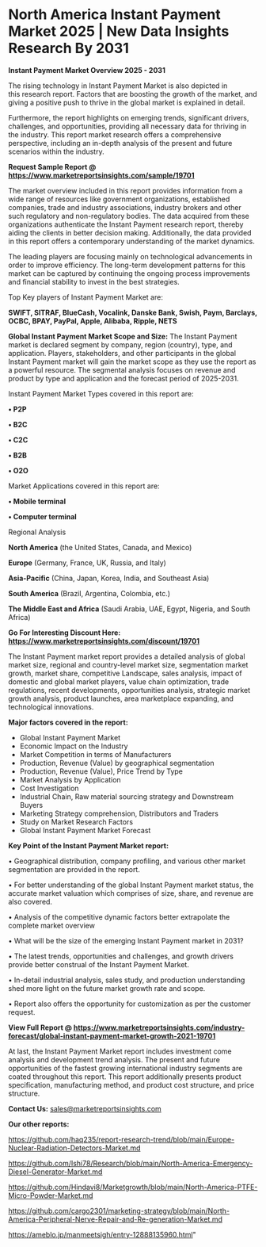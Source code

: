 # North America Instant Payment Market 2025 | New Data Insights Research By 2031

<Strong> Instant Payment Market Overview 2025 - 2031</strong>

The rising technology in Instant Payment Market is also depicted in this research report. Factors that are boosting the growth of the market, and giving a positive push to thrive in the global market is explained in detail.

Furthermore, the report highlights on emerging trends, significant drivers, challenges, and opportunities, providing all necessary data for thriving in the industry. This report market research offers a comprehensive perspective, including an in-depth analysis of the present and future scenarios within the industry.

<strong>Request Sample Report @ <a href=https://www.marketreportsinsights.com/sample/19701>https://www.marketreportsinsights.com/sample/19701</a></strong>

The market overview included in this report provides information from a wide range of resources like government organizations, established companies, trade and industry associations, industry brokers and other such regulatory and non-regulatory bodies. The data acquired from these organizations authenticate the Instant Payment research report, thereby aiding the clients in better decision making. Additionally, the data provided in this report offers a contemporary understanding of the market dynamics.

The leading players are focusing mainly on technological advancements in order to improve efficiency. The long-term development patterns for this market can be captured by continuing the ongoing process improvements and financial stability to invest in the best strategies.

Top Key players of Instant Payment Market are:

<strong>SWIFT, SITRAF, BlueCash, Vocalink, Danske Bank, Swish, Paym, Barclays, OCBC, BPAY, PayPal, Apple, Alibaba, Ripple, NETS</strong>

<strong><b>Global Instant Payment Market Scope and Size:</b></strong>
The Instant Payment market is declared segment by company, region (country), type, and application. Players, stakeholders, and other participants in the global Instant Payment market will gain the market scope as they use the report as a powerful resource. The segmental analysis focuses on revenue and product by type and application and the forecast period of 2025-2031.

Instant Payment Market Types covered in this report are:

<strong>• P2P

• B2C

• C2C

• B2B

• O2O</strong>

Market Applications covered in this report are:

<strong>• Mobile terminal

• Computer terminal</strong> 

Regional Analysis

<strong>North America</strong> (the United States, Canada, and Mexico)

<strong>Europe</strong> (Germany, France, UK, Russia, and Italy)

<strong>Asia-Pacific</strong> (China, Japan, Korea, India, and Southeast Asia)

<strong>South America</strong> (Brazil, Argentina, Colombia, etc.)

<strong>The Middle East and Africa</strong> (Saudi Arabia, UAE, Egypt, Nigeria, and South Africa)

<strong>Go For Interesting Discount Here: <a href=https://www.marketreportsinsights.com/discount/19701>https://www.marketreportsinsights.com/discount/19701</a></strong>

The Instant Payment market report provides a detailed analysis of global market size, regional and country-level market size, segmentation market growth, market share, competitive Landscape, sales analysis, impact of domestic and global market players, value chain optimization, trade regulations, recent developments, opportunities analysis, strategic market growth analysis, product launches, area marketplace expanding, and technological innovations.

<strong><b>Major factors covered in the report:</b></strong>
<ul>
  <li>Global Instant Payment Market </li>
  <li>Economic Impact on the Industry</li>
  <li>Market Competition in terms of Manufacturers</li>
  <li>Production, Revenue (Value) by geographical segmentation</li>
  <li>Production, Revenue (Value), Price Trend by Type</li>
  <li>Market Analysis by Application</li>
  <li>Cost Investigation</li>
  <li>Industrial Chain, Raw material sourcing strategy and Downstream Buyers</li>
  <li>Marketing Strategy comprehension, Distributors and Traders</li>
  <li>Study on Market Research Factors</li>
  <li>Global Instant Payment Market Forecast</li>
</ul>

<strong><b>Key Point of the Instant Payment Market report:</b></strong>

• Geographical distribution, company profiling, and various other market segmentation are provided in the report.

• For better understanding of the global Instant Payment market status, the accurate market valuation which comprises of size, share, and revenue are also covered.

• Analysis of the competitive dynamic factors better extrapolate the complete market overview

• What will be the size of the emerging Instant Payment market in 2031?

• The latest trends, opportunities and challenges, and growth drivers provide better construal of the Instant Payment Market.

• In-detail industrial analysis, sales study, and production understanding shed more light on the future market growth rate and scope.

• Report also offers the opportunity for customization as per the customer request.

<strong><b>View Full Report @ <a href=https://www.marketreportsinsights.com/industry-forecast/global-instant-payment-market-growth-2021-19701>https://www.marketreportsinsights.com/industry-forecast/global-instant-payment-market-growth-2021-19701</a></b></strong>


At last, the Instant Payment Market report includes investment come analysis and development trend analysis. The present and future opportunities of the fastest growing international industry segments are coated throughout this report. This report additionally presents product specification, manufacturing method, and product cost structure, and price structure.

<strong>Contact Us:</strong>
sales@marketreportsinsights.com

<strong>Our other reports:</strong>

<a href=https://github.com/haq235/report-research-trend/blob/main/Europe-Nuclear-Radiation-Detectors-Market.md>https://github.com/haq235/report-research-trend/blob/main/Europe-Nuclear-Radiation-Detectors-Market.md</a>

<a href=https://github.com/Ishi78/Research/blob/main/North-America-Emergency-Diesel-Generator-Market.md>https://github.com/Ishi78/Research/blob/main/North-America-Emergency-Diesel-Generator-Market.md</a>

<a href=https://github.com/Hindavi8/Marketgrowth/blob/main/North-America-PTFE-Micro-Powder-Market.md>https://github.com/Hindavi8/Marketgrowth/blob/main/North-America-PTFE-Micro-Powder-Market.md</a>

<a href=https://github.com/cargo2301/marketing-strategy/blob/main/North-America-Peripheral-Nerve-Repair-and-Re-generation-Market.md>https://github.com/cargo2301/marketing-strategy/blob/main/North-America-Peripheral-Nerve-Repair-and-Re-generation-Market.md</a>

<a href=https://ameblo.jp/manmeetsigh/entry-12888135960.html>https://ameblo.jp/manmeetsigh/entry-12888135960.html</a>"
